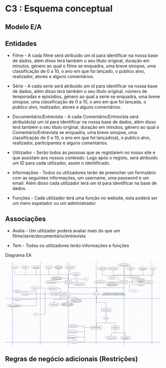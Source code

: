 # C3 : Esquema conceptual

## Modelo E/A

## Entidades
* Filme - A cada filme será atribuído um id para identificar na nossa base de dados, além disso terá também o seu título original, duração em minutos, género ao qual o filme se enquadra, uma breve sinopse, uma classificação de 0 a 10, o ano em que foi lançado, o publico alvo, realizador, atores e alguns comentários.

* Série - A cada serie será atribuído um id para identificar na nossa base de dados, além disso terá também o seu título original, número de temporadas e episódios, género ao qual a serie se enquadra, uma breve sinopse, uma classificação de 0 a 10, o ano em que foi lançada, o publico alvo, realizador, atores e alguns comentários.

* Documentário/Entrevista - A cada Comentário/Entrevista será atribuído(a) um id para identificar na nossa base de dados, além disso terá também o seu título original, duração em minutos, género ao qual o Comentário/Entrevista se enquadra, uma breve sinopse, uma classificação de 0 a 10, o ano em que foi lançado(a), o publico alvo, realizador, participantes e alguns comentários.

* Utilizador - Serão todos as pessoas que se registarem no nosso site e que assistam aos nossos conteúdo. Logo após o registo, será atribuido um ID para cada utilizador, assim o identificado. 

* Informações - Todos os utilizadores terão de preencher um formulário com as seguintes informações, um username, uma password e um email. Além disso cada utilizador terá um id para identificar na base de dados.

* Funções - Cada utilizador terá uma função no website, esta poderá ser um mero espetador ou um administrador.

## Associações
* Avalia - Um utilizador poderá avaliar mais do que um filme/serie/documentário/entrevista

* Tem - Todos os utilizadores terão informações e funções

Diagrama EA  

![Modelo EA](images/image1.png)

## Regras de negócio adicionais (Restrições)



